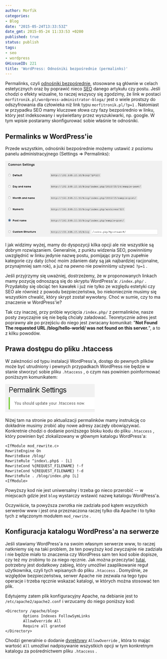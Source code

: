 ```yaml
---
author: Morfik
categories:
- Blog
date: "2015-05-24T13:33:53Z"
date_gmt: 2015-05-24 11:33:53 +0200
published: true
status: publish
tags:
- seo
- wordpress
GHissueID: 221
title: 'WordPress: Odnośniki bezpośrednie (permalinks)'
---
```


Permalinks, czyli [odnośniki bezpośrednie](https://codex.wordpress.org/Using_Permalinks), stosowane
są głównie w celach estetycznych oraz by poprawić nieco
[SEO](https://pl.wikipedia.org/wiki/Optymalizacja_dla_wyszukiwarek_internetowych) danego artykułu
czy postu. Jeśli chodzi o efekty wizualne, to raczej wszyscy się zgodzimy, że link w postaci
`morfitronik.pl/wordpress-administrator-bloga/` jest o wiele prostszy do odszyfrowania dla człowieka
niż link typu `morfitronik.pl/?p=1` . Natomiast w przypadku SEO mamy kluczowe słowa czy fazy
bezpośrednio w linku, który jest indeksowany i wyświetlany przez wyszukiwarki, np. google. W tym
wpisie postaramy skonfigurować sobie właśnie te odnośniki.

<!--more-->
## Permalinks w WordPress'ie

Przede wszystkim, odnośniki bezpośrednie możemy ustawić z poziomu panelu administracyjnego
(Settings => Permalinks):

![](/img/2015/05/1.wordpress-permalinks.png#huge)

I jak widzimy wyżej, mamy do dyspozycji kilka opcji ale nie wszystkie są dobrym rozwiązaniem.
Generalnie, z punktu widzenia SEO, powinniśmy uwzględnić w linku jedynie nazwę postu, pomijając przy
tym zupełnie kategorie czy daty (choć moim zdaniem daty są jak najbardziej racjonalne, przynajmniej
sam rok), a już na pewno nie powinniśmy używać `?p=1` .

Jeśli przyjrzymy się uważniej, dostrzeżemy, że w proponowanych linkach mamy pozycję odnoszącą się do
skryptu WordPress'a: `/index.php/` . Przydałoby się obciąć ten kawałek i już nie tylko ze względu
estetyki czy SEO ale również z powodu bezpieczeństwa, bo niekoniecznie musimy się wszystkim chwalić,
który skrypt został wywołany. Choć w sumie, czy to ma znaczenie w WordPress'ie?

Tak czy inaczej, przy próbie wycięcia `/index.php/` z permalinków, nasze posty zwyczajnie się nie
będą chciały załadować. Teoretycznie adres jest poprawny ale po przejściu do niego jest zwracany
komunikat: "**Not Found The requested URL /blog/hello-world/ was not found on this server.**", a to
z kilku powodów.

## Prawa dostępu do pliku .htaccess

W zależności od typu instalacji WordPress'a, dostęp do pewnych plików może być utrudniony i pewnych
przypadkach WordPress nie będzie w stanie stworzyć sobie pliku `.htaccess` , o czym nas powinien
poinformować poniższym komunikatem:

![](/img/2015/05/3.wordpress-info-o-potrzebie-aktualizacji-htaccess.png#small)

Niżej tam na stronie po aktualizacji permalinków mamy instrukcję co dokładnie musimy zrobić aby nowe
adresy zaczęły obowiązywać. Konkretnie chodzi o dodanie poniższego bloku kodu do pliku `.htaccess` ,
który powinien być zlokalizowany w głównym katalogu WordPress'a:

    <IfModule mod_rewrite.c>
    RewriteEngine On
    RewriteBase /blog/
    RewriteRule ^index\.php$ - [L]
    RewriteCond %{REQUEST_FILENAME} !-f
    RewriteCond %{REQUEST_FILENAME} !-d
    RewriteRule . /blog/index.php [L]
    <IfModule>

Powyższy kod nie jest uniwersalny i trzeba go nieco przerobić -- w miejscach gdzie jest `blog`
wystarczy wstawić nazwę katalogu WordPress'a.

Oczywiście, ta powyższa zwrotka nie zadziała pod kątem wszystkich serwerów www i jest ona
przeznaczona raczej tylko dla Apache i to tylko tych z włączonym modułem `mod_rewrite` .

## Konfiguracja katalogu WordPress'a na serwerze

Jeśli stawiamy WordPress'a na swoim własnym serwerze www, to raczej natkniemy się na taki problem,
że ten powyższy kod zwyczajnie nie zadziała i nie będzie miało to znaczenia czy WordPress sam ten
kod sobie dopisze, czy też my zrobimy to za niego ręcznie. Jak można przeczytać
[tutaj](https://codex.wordpress.org/Using_Permalinks#Using_.22Pretty.22_permalinks), potrzebny jest
dodatkowy zabieg, który umożliwi zaaplikowanie reguł użytkownika, czyli tych wpisanych do pliku
`.htaccess` . Domyślnie, ze względów bezpieczeństwa, serwer Apache nie zezwala na tego typu operacje
i trzeba ręcznie wskazać katalogi, w których można stosować ten plik.

Edytujemy zatem plik konfiguracyjny Apache, na debianie jest to `/etc/apache2/apache2.conf` i
wrzucamy do niego poniższy kod:

    <Directory /apache/blog>
            Options Indexes FollowSymLinks
            AllowOverride All
            Require all granted
    </Directory>

Chodzi generalnie o dodanie
[dyrektywy](https://httpd.apache.org/docs/2.2/mod/core.html#allowoverride) `AllowOverride` , która
to mając wartość `All` umożliwi nadpisywanie wszystkich opcji w tym konkretnym katalogu za
pośrednictwem pliku `.htaccess` .
